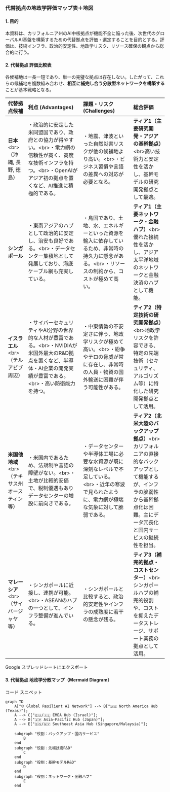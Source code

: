 ### **代替拠点の地政学評価マップ表＋地図**

#### **1. 目的**

本資料は、カリフォルニア州のAI中核拠点が機能不全に陥った後、次世代のグローバルAI基盤を構築するための代替拠点を評価・選定することを目的とする。評価は、技術インフラ、政治的安定性、地政学リスク、リソース確保の観点から総合的に行う。

#### **2. 代替拠点 評価比較表**

各候補地は一長一短であり、単一の完璧な拠点は存在しない。したがって、これらの候補地を複数組み合わせ、**相互に補完し合う分散型ネットワークを構築する**ことが基本戦略となる。

|代替拠点候補|利点 (Advantages)|課題・リスク (Challenges)|総合評価|
|:--|:--|:--|:--|
|**日本**&lt;br>（沖縄, 長野, 徳島）|・政治的に安定した米同盟国であり、政府との協力が得やすい。&lt;br>・電力網の信頼性が高く、高度な技術インフラを持つ。&lt;br>・OpenAIがアジア初の拠点を置くなど、AI推進に積極的である。|・地震、津波といった自然災害リスクが他の候補地より高い。&lt;br>・ビジネス習慣や言語の差異への対応が必要となる。|**ティア1（主要研究開発・アジアの基幹拠点）**&lt;br>高い技術力と安定性を活かし、基幹モデルの研究開発拠点として最適。|
|**シンガポール**|・東南アジアのハブとして政治的に安定し、治安も良好である。&lt;br>・データセンター集積地として発展しており、海底ケーブル網も充実している。|・島国であり、土地、水、エネルギーといった資源を輸入に依存しているため、非常時の持久力に懸念がある。&lt;br>・リソースの制約から、コストが極めて高い。|**ティア1（主要ネットワーク・金融ハブ）**&lt;br>優れた接続性を活かし、アジア太平洋地域のネットワークと金融決済のハブとして機能。|
|**イスラエル**&lt;br>（テルアビブ周辺）|・サイバーセキュリティやAI分野の世界的な人材が豊富である。&lt;br>・NVIDIAが米国外最大のR&amp;D拠点を置くなど、半導体・AI企業の開発実績が豊富である。&lt;br>・高い防衛能力を持つ。|・中東情勢の不安定さに伴う、地政学リスクが極めて高い。&lt;br>・紛争やテロの脅威が常に存在し、非常時の人員・物資の国外輸送に困難が伴う可能性がある。|**ティア2（特定技術の研究開発拠点）**&lt;br>地政学リスクを許容できる、特定の先端技術（セキュリティ、アルゴリズム等）に特化した研究開発拠点として活用。|
|**米国他地域**&lt;br>（テキサス州オースティン等）|・米国内であるため、法規制や言語の障壁がない。&lt;br>・土地が比較的安価で、税制優遇もありデータセンターの増設に前向きである。|・データセンターや半導体工場に必要な水資源が既に深刻なレベルで不足している。&lt;br>・近年の寒波で見られたように、電力網が極端な気象に対して脆弱である。|**ティア2（北米大陸のバックアップ拠点）**&lt;br>カリフォルニアの直接的なバックアップとして機能するが、インフラの脆弱性から基幹拠点化は困難。主にデータ冗長化と国内サービスの継続性を担当。|
|**マレーシア**&lt;br>（サイバージャヤ等）|・シンガポールに近接し、連携が可能。&lt;br>・ASEANのハブの一つとして、インフラ整備が進んでいる。|・シンガポールと比較すると、政治的安定性やインフラの成熟度に若干の懸念が残る。|**ティア3（補完的拠点・コストセンター）**&lt;br>シンガポールハブの補完的役割や、コストを抑えたデータストレージ、サポート業務の拠点として活用。|

Google スプレッドシートにエクスポート

#### **3. 代替拠点 地政学分散マップ（Mermaid Diagram）**

コード スニペット

```
graph TD
    A["🌐 Global Resilient AI Network"] --> B["🇺🇸 North America Hub (Texas)"];
    A --> C["🇪🇺/🇮🇱 EMEA Hub (Israel)"];
    A --> D["🇯🇵 Asia-Pacific Hub (Japan)"];
    A --> E["🇸🇬/🇲🇾 Southeast Asia Hub (Singapore/Malaysia)"];

    subgraph "役割：バックアップ・国内サービス"
        B
    end
    subgraph "役割：先端技術R&D"
        C
    end
    subgraph "役割：基幹モデルR&D"
        D
    end
    subgraph "役割：ネットワーク・金融ハブ"
        E
    end
```